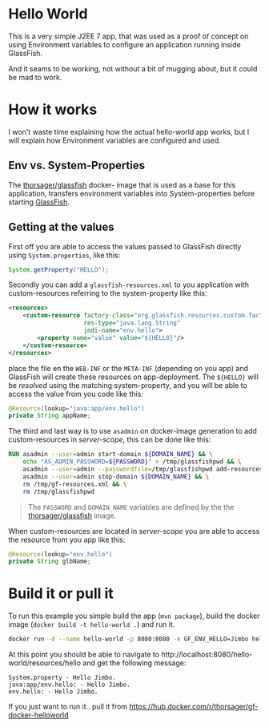 Hello World
===========
This is a very simple J2EE 7 app, that was used as a proof of concept on using 
Environment variables to configure an application running inside GlassFish.

And it seams to be working, not without a bit of mugging about, but it could be
mad to work.

How it works
============
I won't waste time explaining how the actual hello-world app works, but I will 
explain how Environment variables are configured and used.

Env vs. System-Properties
-------------------------
The [thorsager/glassfish](https://hub.docker.com/r/thorsager/glassfish/) docker-
image that is used as a base for this application, transfers environment 
variables into System-properties before starting 
[GlassFish](https://github.com/thorsager/dockling/tree/master/glassfish).


Getting at the values
---------------------
First off you are able to access the values passed to GlassFish directly using 
`System.properties`, like this:  
```java
System.getProperty("HELLO");
```

Secondly you can add a `glassfish-resources.xml` to you application with 
custom-resources referring to the system-property like this:
```xml
<resources>
    <custom-resource factory-class="org.glassfish.resources.custom.factory.PrimitivesAndStringFactory"
                     res-type="java.lang.String"
                     jndi-name="env.hello">
        <property name="value" value="${HELLO}"/>
    </custom-resource>
</resources>
```
place the file en the `WEB-INF` or the `META-INF` (depending on you app) 
and GlassFish will create these resources on app-deployment. 
The `${HELLO}` will be _resolved_ using the matching system-property, and you 
will be able to access the value from you code like this:
```java
@Resource(lookup="java:app/env.hello")
private String appName;
```

The third and last way is to use `asadmin` on docker-image generation to add 
custom-resources in _server-scope_, this can be done like this:
```dockerfile
RUN asadmin --user=admin start-domain ${DOMAIN_NAME} && \
    echo "AS_ADMIN_PASSWORD=${PASSWORD}" > /tmp/glassfishpwd && \
    asadmin --user=admin --passwordfile=/tmp/glassfishpwd add-resources /tmp/gf-resources.xml && \
    asadmin --user=admin stop-domain ${DOMAIN_NAME} && \
    rm /tmp/gf-resources.xml && \
    rm /tmp/glassfishpwd
```
> The `PASSWORD` and `DOMAIN_NAME` variables are defined by the the [thorsager/glassfish](https://hub.docker.com/r/thorsager/glassfish/) image.

When custom-resources are located in _server-scope_ you are able to access the 
resource from you app like this:
```java
@Resource(lookup="env.hello")
private String glbName;
```

Build it or pull it
===================
To run this example you simple build the app (`mvn package`), build the 
docker image (`docker build -t hello-world .`) and run it.

```bash
docker run -d --name hello-world -p 8080:8080 -e GF_ENV_HELLO=Jimbo hello-world
```

At this point you should be able to navigate to http://localhost:8080/hello-world/resources/hello 
and get the following message:
```text
System.property - Hello Jimbo.
java:app/env.hello: - Hello Jimbo.
env.hello: - Hello Jimbo.
```

If you just want to run it.. pull it from https://hub.docker.com/r/thorsager/gf-docker-helloworld
